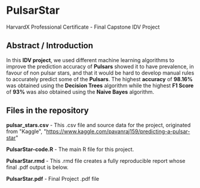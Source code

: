 # PulsarStar
HarvardX Professional Certificate - Final Capstone IDV Project

## Abstract / Introduction
In this **IDV project**, we used different machine learning algorithms to improve the prediction accuracy of **Pulsars** showed it to have prevalence, in favour of non pulsar stars, and that it would be hard to develop manual rules to accurately predict some of the **Pulsars**. The highest **accuracy** of **98.16%** was obtained using the **Decision Trees** algorithm while the highest **F1 Score** of **93%** was also obtained using the **Naive Bayes** algorithm.

## Files in the repository
**pulsar_stars.csv** - This .csv file and source data for the project, originated from "Kaggle", "https://www.kaggle.com/pavanraj159/predicting-a-pulsar-star"

**PulsarStar-code.R** - The main R file for this project.

**PulsarStar.rmd** - This .rmd file creates a fully reproducible report whose final .pdf output is below.

**PulsarStar.pdf** - Final Project .pdf file

